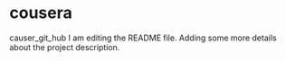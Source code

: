 # cousera
causer_git_hub
I am editing the README file. Adding some more details about the project description.


